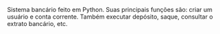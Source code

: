 Sistema bancário feito em Python. Suas principais funções são: criar um usuário e conta corrente. Também  executar depósito, saque, consultar o extrato bancário, etc.
